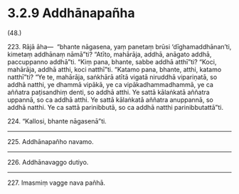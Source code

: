 # 3.2.9 Addhānapañha

(48.)

223\. Rājā āha—  “bhante nāgasena, yaṃ panetaṃ brūsi ‘dīghamaddhānan’ti, kimetaṃ addhānaṃ nāmā”ti? “Atīto, mahārāja, addhā, anāgato addhā, paccuppanno addhā”ti. “Kiṃ pana, bhante, sabbe addhā atthī”ti? “Koci, mahārāja, addhā atthi, koci natthī”ti. “Katamo pana, bhante, atthi, katamo natthī”ti? “Ye te, mahārāja, saṅkhārā atītā vigatā niruddhā vipariṇatā, so addhā natthi, ye dhammā vipākā, ye ca vipākadhammadhammā, ye ca aññatra paṭisandhiṃ denti, so addhā atthi. Ye sattā kālaṅkatā aññatra uppannā, so ca addhā atthi. Ye sattā kālaṅkatā aññatra anuppannā, so addhā natthi. Ye ca sattā parinibbutā, so ca addhā natthi parinibbutattā”ti.

224\. “Kallosi, bhante nāgasenā”ti.

---

225\. Addhānapañho navamo.

---

226\. Addhānavaggo dutiyo.

---

227\. Imasmiṃ vagge nava pañhā.

